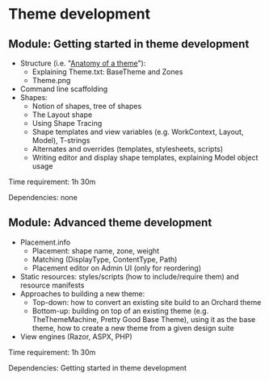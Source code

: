# Theme development


Module: Getting started in theme development
--------------------------------------------
- Structure (i.e. "[Anatomy of a theme](http://docs.orchardproject.net/Documentation/Anatomy-of-a-theme)"):
	- Explaining Theme.txt: BaseTheme and Zones
	- Theme.png
- Command line scaffolding
- Shapes:
	- Notion of shapes, tree of shapes
	- The Layout shape
	- Using Shape Tracing
	- Shape templates and view variables (e.g. WorkContext, Layout, Model), T-strings
	- Alternates and overrides (templates, stylesheets, scripts)
	- Writing editor and display shape templates, explaining Model object usage

Time requirement: 1h 30m

Dependencies: none

Module: Advanced theme development
----------------------------------
- Placement.info
	- Placement: shape name, zone, weight
	- Matching (DisplayType, ContentType, Path)
	- Placement editor on Admin UI (only for reordering)
- Static resources: styles/scripts (how to include/require them) and resource manifests
- Approaches to building a new theme:
	- Top-down: how to convert an existing site build to an Orchard theme
	- Bottom-up: building on top of an existing theme (e.g. TheThemeMachine, Pretty Good Base Theme), using it as the base theme, how to create a new theme from a given design suite
- View engines (Razor, ASPX, PHP)

Time requirement: 1h 30m

Dependencies: Getting started in theme development